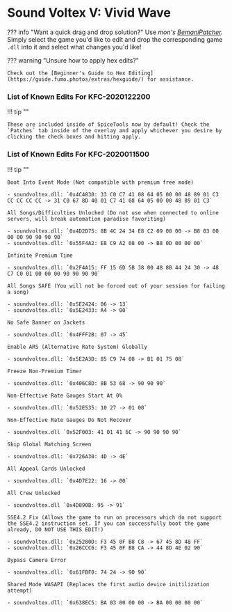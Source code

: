 # Sound Voltex V: Vivid Wave

??? info "Want a quick drag and drop solution?"
	Use _mon's [BemaniPatcher](https://mon.im/bemanipatcher)._ Simply select the game you'd like to edit and drop the corresponding game `.dll` into it and select what changes you'd like!

??? warning "Unsure how to apply hex edits?"

	Check out the [Beginner's Guide to Hex Editing](https://guide.fumo.photos/extras/hexguide/) for assistance.

### List of Known Edits For KFC-2020122200

!!! tip ""

	These are included inside of SpiceTools now by default! Check the `Patches` tab inside of the overlay and apply whichever you desire by clicking the check boxes and hitting apply.

### List of Known Edits For KFC-2020011500

!!! tip ""
	
	Boot Into Event Mode (Not compatible with premium free mode)
	
	- soundvoltex.dll: `0x4C4830: 33 C0 C7 41 08 64 05 00 00 48 89 01 C3 CC CC CC CC -> 31 C0 67 8D 40 01 C7 41 08 64 05 00 00 48 89 01 C3`

	All Songs/Difficulties Unlocked (Do not use when connected to online servers, will break automation paradise favoriting)
	
	- soundvoltex.dll: `0x4D2D75: 8B 4C 24 34 E8 C2 09 00 00 -> B8 03 00 00 00 90 90 90 90`
	- soundvoltex.dll: `0x55F4A2: E8 C9 A2 08 00 -> B8 0D 00 00 00`

	Infinite Premium Time

	- soundvoltex.dll: `0x2F4A15: FF 15 6D 5B 38 00 48 8B 44 24 30 -> 48 C7 C0 01 00 00 00 90 90 90 90`

	All Songs SAFE (You will not be forced out of your session for failing a song)

	- soundvoltex.dll: `0x5E2424: 06 -> 13`
	- soundvoltex.dll: `0x5E2433: A4 -> 00` 

	No Safe Banner on Jackets

	- soundvoltex.dll: `0x4FFF2B: 07 -> 45`

	Enable ARS (Alternative Rate System) Globally

	- soundvoltex.dll: `0x5E2A3D: 85 C9 74 08 -> B1 01 75 08`

	Freeze Non-Premium Timer

	- soundvoltex.dll: `0x406C8D: 8B 53 68 -> 90 90 90`

	Non-Effective Rate Gauges Start At 0%
	
	- soundvoltex.dll: `0x52E535: 10 27 -> 01 00`

	Non-Effective Rate Gauges Do Not Recover

	- soundvoltex.dll `0x52F003: 41 01 41 6C -> 90 90 90 90`

	Skip Global Matching Screen

	- soundvoltex.dll: `0x726A30: 4D -> 4E`

	All Appeal Cards Unlocked

	- soundvoltex.dll: `0x4D7E22: 16 -> 00`

	All Crew Unlocked

	- soundvoltex.dll `0x4D890B: 95 -> 91`

	SSE4.2 Fix (Allows the game to run on processors which do not support the SSE4.2 instruction set. If you can successfully boot the game already, DO NOT USE THIS EDIT!)
	
	- soundvoltex.dll: `0x25280D: F3 45 0F B8 C8 -> 67 45 8D 48 FF`
	- soundvoltex.dll: `0x26CCC6: F3 45 0F B8 CA -> 44 8D 4E 02 90`

	Bypass Camera Error

	- soundvoltex.dll: `0x61FBF0: 74 24 -> 90 90`

	Shared Mode WASAPI (Replaces the first audio device initilization attempt)
	
	- soundvoltex.dll: `0x638EC5: BA 03 00 00 00 -> BA 00 00 00 00`